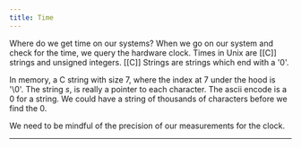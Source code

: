 ```yaml
---
title: Time
---
```

Where do we get time on our systems? When we go on our system and check for the time, we query the hardware clock. Times in Unix are [[C]] strings and unsigned integers. [[C]] Strings are strings which end with a '0'. 

In memory, a C string with size 7, where the index at 7 under the hood is '\0'. The string $s$, is really a pointer to each character. The ascii encode is a 0 for a string. We could have a string of thousands of characters before we find the 0. 

We need to be mindful of the precision of our measurements for the clock. 

---
